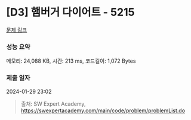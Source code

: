 # [D3] 햄버거 다이어트 - 5215 

[문제 링크](https://swexpertacademy.com/main/code/problem/problemDetail.do?contestProbId=AWT-lPB6dHUDFAVT) 

### 성능 요약

메모리: 24,088 KB, 시간: 213 ms, 코드길이: 1,072 Bytes

### 제출 일자

2024-01-29 23:02



> 출처: SW Expert Academy, https://swexpertacademy.com/main/code/problem/problemList.do